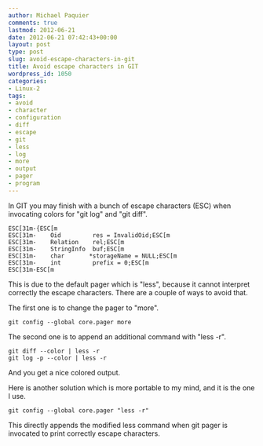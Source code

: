 ```yaml
---
author: Michael Paquier
comments: true
lastmod: 2012-06-21
date: 2012-06-21 07:42:43+00:00
layout: post
type: post
slug: avoid-escape-characters-in-git
title: Avoid escape characters in GIT
wordpress_id: 1050
categories:
- Linux-2
tags:
- avoid
- character
- configuration
- diff
- escape
- git
- less
- log
- more
- output
- pager
- program
---
```


In GIT you may finish with a bunch of escape characters (ESC) when invocating colors for "git log" and "git diff".

    ESC[31m-{ESC[m
    ESC[31m-    Oid         res = InvalidOid;ESC[m
    ESC[31m-    Relation    rel;ESC[m
    ESC[31m-    StringInfo  buf;ESC[m
    ESC[31m-    char       *storageName = NULL;ESC[m
    ESC[31m-    int         prefix = 0;ESC[m
    ESC[31m-ESC[m

This is due to the default pager which is "less", because it cannot interpret correctly the escape characters.
There are a couple of ways to avoid that.

The first one is to change the pager to "more".

    git config --global core.pager more

The second one is to append an additional command with "less -r".

    git diff --color | less -r
    git log -p --color | less -r

And you get a nice colored output.

Here is another solution which is more portable to my mind, and it is the one I use.

    git config --global core.pager "less -r"

This directly appends the modified less command when git pager is invocated to print correctly escape characters.
